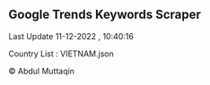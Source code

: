 

## Google Trends Keywords Scraper 
 
Last Update 11-12-2022 , 10:40:16

Country List :
VIETNAM.json



© Abdul Muttaqin 
